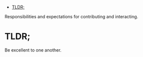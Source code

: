 - [TLDR;](#sec-1)

Responsibilities and expectations for contributing and interacting.

# TLDR;<a id="sec-1"></a>

Be excellent to one another.
